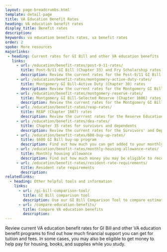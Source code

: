 ```yaml
---
layout: page-breadcrumbs.html
template: detail-page
title: VA Education Benefit Rates
heading: VA education benefit rates
display_title: Benefit rates
description:
keywords: va education benefits rates, va benefit rates
order: 2
spoke: More resources
majorlinks:
 - heading: Current rates for GI Bill and other VA education benefits
   links:
     - url: /education/benefit-rates/post-9-11-rates/
       title: Post-9/11 GI Bill (Chapter 33) and Fry Scholarship rates
       description: Review the current rates for the Post-9/11 GI Bill. These rates also apply to the Fry Scholarship.
     - url: /education/benefit-rates/montgomery-active-duty-rates/
       title: Montgomery GI Bill-Active Duty (Chapter 30) rates
       description: Review the current rates for the Montgomery GI Bill-Acive Duty.
     - url: /education/benefit-rates/montgomery-reserve-rates/
       title: Montgomery GI Bill-Selected Reserve (Chapter 1606) rates
       description: Review the current rates for the Montgomery GI Bill-Selected Reserve.
     - url: /education/benefit-rates/reap-rates/
       title: REAP (Chapter 1607) rates
       description: Review the currrent rates for the Reserve Educational Assistance Program.
     - url: /education/benefit-rates/dea-rates/
       title: Chapter 35 rates for survivors and dependents
       description: Review the current rates for the Survivors' and Dependents' Educational Assistance Program (Chapter 35). 
     - url: /education/benefit-rates/600-buy-up-rates/
       title: $600 GI Bill buy-up program
       description: Find out how much you can get added to your monthly payments for X and X when you buy into this program.
     - url: /education/benefit-rates/monthly-housing-allowance-rates/
       title: Monthly housing allowance
       description: Find out how much money you may be eligible to receive each month to help pay for housing under the Post-9/11 GI Bill.
     - url: /education/benefit-rates/resident-rate-requirements/
       title: Resident rate requirements
       description:
relatedlinks:
  - heading: Other helpful tools and information
    links:
      - url: /gi-bill-comparison-tool/
        title: GI Bill comparison tool
        description: Use our GI Bill Comparison Tool to compare estimated benefits by school.
      - url: /compare-education-benefits/
        title: Compare VA education benefits
        description: 
---
```


<div class="va-introtext">

Review current VA education benefit rates for GI Bill and other VA education benefit programs to find out how much financial support you can get for tuition and fees. In some cases, you may also be eligible to get money to help pay for housing, books, and supplies while you study.

</div>
